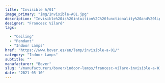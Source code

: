 ```yaml
---
title: "Invisible A/01"
image_primary: "img/Invisible-A01.jpg"
description: "Invisible%20is%20intuition%2C%20functionality%20and%20lightness%20but%2C%20above%20all%2C%20simplicity.%20And%20this%20characteristic%20is%20the%20source%20of%20its%20beauty.%20Its%20simplicity%20gives%20it%20an%20intrinsic%20iconic%20quality.%0A%0A%0A%0A"
designer: "Francesc Vilaró"
tags: 

  - "Ceiling"
  - "Pendant"
  - "Indoor Lamps"
href: "https://www.bover.es/en/lamp/invisible-a-01/"
category: "Indoor Lamps"
subtitle: ""
manufacturer: "Bover"
slug: "/manufacturers/bover/indoor-lamps/francesc-vilaro-invisible-a-01"
date: "2021-05-10"
---
```

